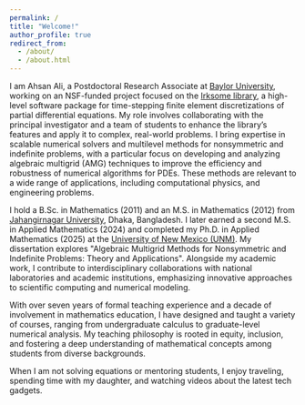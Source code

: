 ```yaml
---
permalink: /
title: "Welcome!"
author_profile: true
redirect_from: 
  - /about/
  - /about.html
---
```


<style>
body {
  background-image: url("/assets/images/baylor-watermark.png") !important;
  background-repeat: no-repeat !important;
  background-position: center !important;
  background-size: 700px auto !important;
}
</style>

<style>
.page__content p {
  text-align: justify !important;
}
</style>

I am Ahsan Ali, a Postdoctoral Research Associate at [Baylor University](https://www.baylor.edu/), working on an NSF-funded project focused on the [Irksome library](https://www.firedrakeproject.org/Irksome/), a high-level software package for time-stepping finite element discretizations of partial differential equations. My role involves collaborating with the principal investigator and a team of students to enhance the library’s features and apply it to complex, real-world problems. I bring expertise in scalable numerical solvers and multilevel methods for nonsymmetric and indefinite problems, with a particular focus on developing and analyzing algebraic multigrid (AMG) techniques to improve the efficiency and robustness of numerical algorithms for PDEs. These methods are relevant to a wide range of applications, including computational physics, and engineering problems.

I hold a B.Sc. in Mathematics (2011) and an M.S. in Mathematics (2012) from [Jahangirnagar University](https://juniv.edu/), Dhaka, Bangladesh. I later earned a second M.S. in Applied Mathematics (2024) and completed my Ph.D. in Applied Mathematics (2025) at the [University of New Mexico (UNM)](https://www.unm.edu/). My dissertation explores "Algebraic Multigrid Methods for Nonsymmetric and Indefinite Problems: Theory and Applications". Alongside my academic work, I contribute to interdisciplinary collaborations with national laboratories and academic institutions, emphasizing innovative approaches to scientific computing and numerical modeling.

With over seven years of formal teaching experience and a decade of involvement in mathematics education, I have designed and taught a variety of courses, ranging from undergraduate calculus to graduate-level numerical analysis. My teaching philosophy is rooted in equity, inclusion, and fostering a deep understanding of mathematical concepts among students from diverse backgrounds.

When I am not solving equations or mentoring students, I enjoy traveling, spending time with my daughter, and watching videos about the latest tech gadgets.
